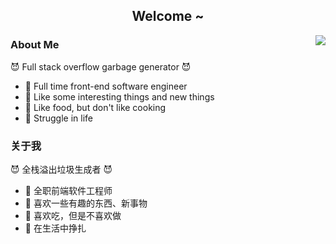 <h2 align="center">Welcome ~</h2>

<img align="right" src="https://almanac.baii.icu/api/almanac/picture" />

### About Me
😈 Full stack overflow garbage generator 😈
- 🔧 Full time front-end software engineer
- 🎉 Like some interesting things and new things
- 🥘 Like food, but don't like cooking
- 🎢 Struggle in life

### 关于我
😈 全栈溢出垃圾生成者 😈
- 🔧 全职前端软件工程师
- 🎉 喜欢一些有趣的东西、新事物
- 🥘 喜欢吃，但是不喜欢做
- 🎢 在生活中挣扎
